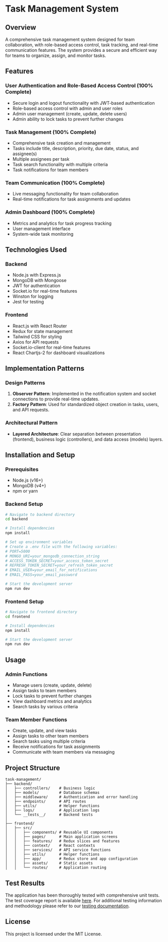 # Task Management System

## Overview

A comprehensive task management system designed for team collaboration, with role-based access control, task tracking, and real-time communication features. The system provides a secure and efficient way for teams to organize, assign, and monitor tasks.

## Features

### User Authentication and Role-Based Access Control (100% Complete)

- Secure login and logout functionality with JWT-based authentication
- Role-based access control with admin and user roles
- Admin user management (create, update, delete users)
- Admin ability to lock tasks to prevent further changes

### Task Management (100% Complete)

- Comprehensive task creation and management
- Tasks include title, description, priority, due date, status, and assignee(s)
- Multiple assignees per task
- Task search functionality with multiple criteria
- Task notifications for team members

### Team Communication (100% Complete)

- Live messaging functionality for team collaboration
- Real-time notifications for task assignments and updates

### Admin Dashboard (100% Complete)

- Metrics and analytics for task progress tracking
- User management interface
- System-wide task monitoring

## Technologies Used

### Backend

- Node.js with Express.js
- MongoDB with Mongoose
- JWT for authentication
- Socket.io for real-time features
- Winston for logging
- Jest for testing

### Frontend

- React.js with React Router
- Redux for state management
- Tailwind CSS for styling
- Axios for API requests
- Socket.io-client for real-time features
- React Chartjs-2 for dashboard visualizations

## Implementation Patterns

### Design Patterns

1. **Observer Pattern**: Implemented in the notification system and socket connections to provide real-time updates.
2. **Factory Pattern**: Used for standardized object creation in tasks, users, and API requests.

### Architectural Pattern

- **Layered Architecture**: Clear separation between presentation (frontend), business logic (controllers), and data access (models) layers.

## Installation and Setup

### Prerequisites

- Node.js (v16+)
- MongoDB (v4+)
- npm or yarn

### Backend Setup

```bash
# Navigate to backend directory
cd backend

# Install dependencies
npm install

# Set up environment variables
# Create a .env file with the following variables:
# PORT=5000
# MONGO_URI=your_mongodb_connection_string
# ACCESS_TOKEN_SECRET=your_access_token_secret
# REFRESH_TOKEN_SECRET=your_refresh_token_secret
# EMAIL_USER=your_email_for_notifications
# EMAIL_PASS=your_email_password

# Start the development server
npm run dev
```

### Frontend Setup

```bash
# Navigate to frontend directory
cd frontend

# Install dependencies
npm install

# Start the development server
npm run dev
```

## Usage

### Admin Functions

- Manage users (create, update, delete)
- Assign tasks to team members
- Lock tasks to prevent further changes
- View dashboard metrics and analytics
- Search tasks by various criteria

### Team Member Functions

- Create, update, and view tasks
- Assign tasks to other team members
- Search tasks using multiple criteria
- Receive notifications for task assignments
- Communicate with team members via messaging

## Project Structure

```
task-management/
├── backend/
│   ├── controllers/    # Business logic
│   ├── models/         # Database schemas
│   ├── middleware/     # Authentication and error handling
│   ├── endpoints/      # API routes
│   ├── utils/          # Helper functions
│   ├── logs/           # Application logs
│   └── __tests__/      # Backend tests
│
├── frontend/
│   ├── src/
│   │   ├── components/ # Reusable UI components
│   │   ├── pages/      # Main application screens
│   │   ├── features/   # Redux slices and features
│   │   ├── context/    # React contexts
│   │   ├── services/   # API service functions
│   │   ├── utils/      # Helper functions
│   │   ├── app/        # Redux store and app configuration
│   │   ├── assets/     # Static assets
│   │   └── routes/     # Application routing
```

## Test Results

The application has been thoroughly tested with comprehensive unit tests. The test coverage report is available [here](Test_Results/coverageResults). For additional testing information and methodology please refer to our [testing documentation](testing-documentation.md).

## License

This project is licensed under the MIT License.
